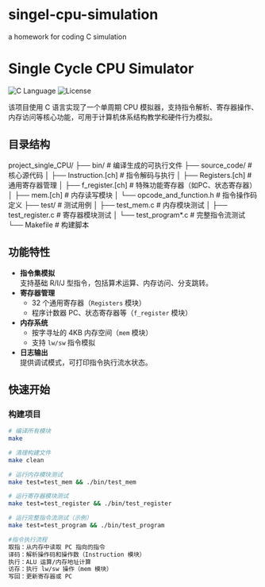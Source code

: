 # singel-cpu-simulation
a homework for coding C simulation

# Single Cycle CPU Simulator

![C Language](https://img.shields.io/badge/Language-C-blue)
![License](https://img.shields.io/badge/License-MIT-green)

该项目使用 C 语言实现了一个单周期 CPU 模拟器，支持指令解析、寄存器操作、内存访问等核心功能，可用于计算机体系结构教学和硬件行为模拟。

## 目录结构
project_single_CPU/
├── bin/                 # 编译生成的可执行文件
├── source_code/         # 核心源代码
│   ├── Instruction.[ch]  # 指令解码与执行
│   ├── Registers.[ch]    # 通用寄存器管理
│   ├── f_register.[ch]   # 特殊功能寄存器（如PC、状态寄存器）
│   ├── mem.[ch]          # 内存读写模块
│   └── opcode_and_function.h  # 指令操作码定义
├── test/                # 测试用例
│   ├── test_mem.c       # 内存模块测试
│   ├── test_register.c  # 寄存器模块测试
│   └── test_program*.c  # 完整指令流测试
└── Makefile             # 构建脚本


## 功能特性
- **指令集模拟**  
  支持基础 R/I/J 型指令，包括算术运算、内存访问、分支跳转。
- **寄存器管理**  
  - 32 个通用寄存器（`Registers` 模块）
  - 程序计数器 PC、状态寄存器等（`f_register` 模块）
- **内存系统**  
  - 按字寻址的 4KB 内存空间（`mem` 模块）
  - 支持 `lw/sw` 指令模拟
- **日志输出**  
  提供调试模式，可打印指令执行流水状态。

## 快速开始

### 构建项目
```bash
# 编译所有模块
make

# 清理构建文件
make clean

# 运行内存模块测试
make test=test_mem && ./bin/test_mem

# 运行寄存器模块测试
make test=test_register && ./bin/test_register

# 运行完整指令流测试（示例）
make test=test_program && ./bin/test_program

#指令执行流程
取指：从内存中读取 PC 指向的指令
译码：解析操作码和操作数（Instruction 模块）
执行：ALU 运算/内存地址计算
访存：执行 lw/sw 操作（mem 模块）
写回：更新寄存器或 PC

